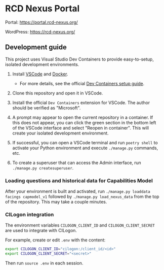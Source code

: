 # RCD Nexus Portal

Portal: https://portal.rcd-nexus.org/

WordPress: https://rcd-nexus.org/ 

## Development guide

This project uses Visual Studio Dev Containers to provide easy-to-setup, isolated development environments.

1. Install [VSCode](https://code.visualstudio.com) and [Docker](https://docs.docker.com/engine/install/).
    - For more details, see the official [Dev Containers setup guide](https://code.visualstudio.com/docs/devcontainers/containers#_getting-started).

2. Clone this repository and open it in VSCode.

3. Install the official `Dev Containers` extension for VSCode. The author should be verified as "Microsoft".

4. A prompt may appear to open the current repository in a container. If this does not appear, you can click the green section in the bottom left of the VSCode interface and select "Reopen in container". This will create your isolated development environment.

5. If successful, you can open a VSCode terminal and run `poetry shell` to activate your Python environment and execute `./manage.py` commands, etc.

6. To create a superuser that can access the Admin interface, run `./manage.py createsuperuser`.

### Loading questions and historical data for Capabilities Model

After your environment is built and activated, run `./manage.py loaddata facings capmodel_v1` followed by `./manage.py load_nexus_data` from the top of the repository. This may take a couple minutes.

### CILogon integration

The environment variables `CILOGON_CLIENT_ID` and `CILOGON_CLIENT_SECRET` are used to integrate with CILogon.

For example, create or edit `.env` with the content:

```bash
export CILOGON_CLIENT_ID="cilogon:/client_id/<id>"
export CILOGON_CLIENT_SECRET="<secret>"
```

Then run `source .env` in each session.